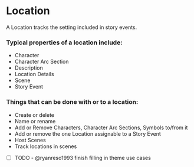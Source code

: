 # Location

A Location tracks the setting included in story events. 

### Typical properties of a location include: 

- Character
- Character Arc Section
- Description
- Location Details
- Scene
- Story Event

### Things that can be done with or to a location:

- Create or delete
- Name or rename 
- Add or Remove Characters, Character Arc Sections, Symbols to/from it
- Add or remove the one Location assignable to a Story Event
- Host Scenes
- Track locations in scenes
- [ ] TODO - @ryanreso1993 finish filling in theme use cases
